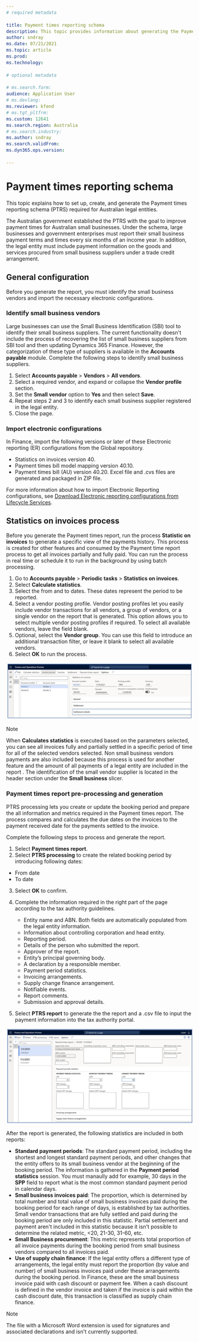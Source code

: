 ```yaml
---
# required metadata

title: Payment times reporting schema
description: This topic provides information about generating the Payment time reporting schema for Australia. 
author: sndray
ms.date: 07/21/2021
ms.topic: article
ms.prod: 
ms.technology: 

# optional metadata

# ms.search.form: 
audience: Application User
# ms.devlang: 
ms.reviewer: kfend
# ms.tgt_pltfrm: 
ms.custom: 12641
ms.search.region: Australia
# ms.search.industry: 
ms.author: sndray
ms.search.validFrom: 
ms.dyn365.ops.version:

---
```


# Payment times reporting schema

This topic explains how to set up, create, and generate the Payment times reporting schema (PTRS) required for Australian legal entities.

The Australian government established the PTRS with the goal to improve payment times for Australian small businesses. Under the schema, large businesses and government enterprises must report their small business payment terms and times every six months of an income year. In addition, the legal entity must include payment information on the goods and services procured from small business suppliers under a trade credit arrangement.

## General configuration
Before you generate the report, you must identify the small business vendors and import the necessary electronic configurations.

### Identify small business vendors
Large businesses can use the Small Business Identification (SBI) tool to identify their small business suppliers. The current functionality doesn't include the process of recovering the list of small business suppliers from SBI tool and then updating Dynamics 365 Finance. However, the categorization of these type of suppliers is available in the **Accounts payable** module. Complete the following steps to identify small business suppliers.

1. Select **Accounts payable** > **Vendors** > **All vendors**.  
2. Select a required vendor, and expand or collapse the **Vendor profile** section.
3. Set the **Small vendor** option to **Yes** and then select **Save**.
4. Repeat steps 2 and 3 to identify each small business supplier registered in the legal entity.
5. Close the page.

### Import electronic configurations

In Finance, import the following versions or later of these Electronic reporting (ER) configurations from the Global repository. 

- Statistics on invoices version 40.
- Payment times bill model mapping version 40.10.
- Payment times bill (AU) version 40.20. Excel file and .cvs files are generated and packaged in ZIP file.

For more information about how to import Electronic Reporting configurations, see [Download Electronic reporting configurations from Lifecycle Services](../../fin-ops-core/dev-itpro/analytics/download-electronic-reporting-configuration-lcs.md).

## Statistics on invoices process
Before you generate the Payment times report, run the process **Statistic on invoices** to generate a specific view of the payments history. This process is created for other features and consumed by the Payment time report process to get all invoices partially and fully paid. You can run the process in real time or schedule it to run in the background by using batch processing.

1. Go to **Accounts payable** > **Periodic tasks** > **Statistics on invoices**.
2. Select **Calculate statistics**.
3. Select the from and to dates. These dates represent the period to be reported. 
4. Select a vendor posting profile. Vendor posting profiles let you easily include vendor transactions for all vendors, a group of vendors, or a single vendor on the report that is generated. This option allows you to select multiple vendor posting profiles if required. To select all available vendors, leave the field blank.
5. Optional, select the **Vendor group**. You can use this field to introduce an additional transaction filter, or leave it blank to select all available vendors.
6. Select **OK** to run the process.

![Statistics on invoices form.](media/apac-aus-payment-times-reporting-01.JPG)


> [!NOTE]
> When **Calculates statistics** is executed based on the parameters selected, you can see all invoices fully and partially settled in a specific period of time for all of the selected vendors selected. Non small business vendors payments are also included because this process is used for another feature and the amount of all payments of a legal entity are included in the report . The identification of the small vendor supplier is located in the header section under the **Small business** slicer.

### Payment times report pre-processing and generation
PTRS processing lets you create or update the booking period and prepare the all information and metrics required in the Payment times report. The process compares and calculates the due dates on the invoices to the payment received date for the payments settled to the invoice.

Complete the following steps to process and generate the report.

1. Select **Payment times report**.
2. Select **PTRS processing** to create the related booking period by introducing following dates:
  
  - From date
  - To date
  
3. Select **OK** to confirm.
4. Complete the information required in the right part of the page according to the tax authority guidelines.

   - Entity name and ABN. Both fields are automatically populated from the legal entity information.
   - Information about controlling corporation and head entity.
   - Reporting period.
   - Details of the person who submitted the report.
   - Approver of the report.
   - Entity’s principal governing body.
   - A declaration by a responsible member.
   - Payment period statistics.
   - Invoicing arrangements.
   - Supply change finance arrangement.
   - Notifiable events.
   - Report comments.
   - Submission and approval details.
   
5. Select **PTRS report** to generate the the report and a .csv file to input the payment information into the tax authority portal.

![PTRS form.](media/apac-aus-payment-times-reporting-02.JPG)

After the report is generated, the following statistics are included in both reports:

- **Standard payment periods**: The standard payment period, including the shortest and longest standard payment periods, and other changes that the entity offers to its small business vendor at the beginning of the booking period. The information is gathered in the **Payment period statistics** session. You must manaully add for example, 30 days in the **SPP** field to report what is the most common standard payment period in calendar days.
- **Small business invoices paid**: The proportion, which is determined by total number and total value of small business invoices paid during the booking period for each range of days, is established by tax authorities. Small vendor transactions that are fully settled and paid during the booking period are only included in this statistic. Partial settlement and payment aren't included in this statistic because it isn't possible to determine the related metric, <20, 21-30, 31-60, etc.
- **Small Business procurement**: This metric represents total proportion of all invoice payments during the booking period from small business vendors compared to all invoices paid. 
- **Use of supply chain finance**: If the legal entity offers a different type of arrangements, the legal entity must report the proportion (by value and number) of small business invoices paid under these arrangements during the booking period. In Finance, these are the small business invoice paid with cash discount or payment fee. When a cash discount is defined in the vendor invoice and taken if the invoice is paid within the cash discount date, this transaction is classified as supply chain finance.
		
> [!NOTE]
> The file with a Microsoft Word extension is used for signatures and associated declarations and isn't currently supported.
